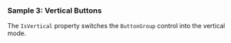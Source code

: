### Sample 3: Vertical Buttons

The `IsVertical` property switches the `ButtonGroup` control into the vertical mode.